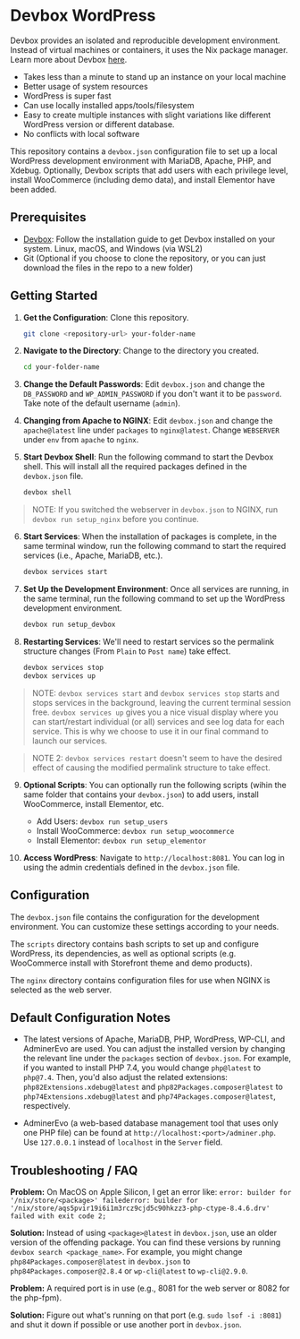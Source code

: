 # Devbox WordPress 

Devbox provides an isolated and reproducible development environment. Instead of virtual machines or containers, it uses the Nix package manager. Learn more about Devbox [here](https://www.jetpack.io/devbox).

* Takes less than a minute to stand up an instance on your local machine
* Better usage of system resources
* WordPress is super fast
* Can use locally installed apps/tools/filesystem
* Easy to create multiple instances with slight variations like different WordPress version or different database.
* No conflicts with local software

This repository contains a `devbox.json` configuration file to set up a local WordPress development environment with MariaDB, Apache, PHP, and Xdebug. Optionally, Devbox scripts that add users with each privilege level, install WooCommerce (including demo data), and install Elementor have been added.

## Prerequisites

- [Devbox](https://www.jetpack.io/devbox/docs/quickstart/#install-devbox): Follow the installation guide to get Devbox installed on your system. Linux, macOS, and Windows (via WSL2)
- Git (Optional if you choose to clone the repository, or you can just download the files in the repo to a new folder)

## Getting Started

1. **Get the Configuration**: Clone this repository.

   ```bash
   git clone <repository-url> your-folder-name
   ```

2. **Navigate to the Directory**: Change to the directory you created.

   ```bash
   cd your-folder-name
   ```
3. **Change the Default Passwords**: Edit `devbox.json` and change the `DB_PASSWORD` and `WP_ADMIN_PASSWORD` if you don't want it to be `password`. Take note of the default username (`admin`).

4. **Changing from Apache to NGINX**: Edit `devbox.json` and change the `apache@latest` line under `packages` to `nginx@latest`. Change `WEBSERVER` under `env` from `apache` to `nginx`.

5. **Start Devbox Shell**: Run the following command to start the Devbox shell. This will install all the required packages defined in the `devbox.json` file.

   ```bash
   devbox shell
   ```

> NOTE: If you switched the webserver in `devbox.json` to NGINX, run `devbox run setup_nginx` before you continue.

6. **Start Services**: When the installation of packages is complete, in the same terminal window, run the following command to start the required services (i.e., Apache, MariaDB, etc.).

   ```bash
   devbox services start 
   ```

7. **Set Up the Development Environment**: Once all services are running, in the same terminal, run the following command to set up the WordPress development environment.

   ```bash
   devbox run setup_devbox
   ```

8. **Restarting Services**: We'll need to restart services so the permalink structure changes (From `Plain` to `Post name`) take effect.

   ```bash
   devbox services stop
   devbox services up
   ```

> NOTE: `devbox services start` and `devbox services stop` starts and stops services in the background, leaving the current terminal session free. `devbox services up` gives you a nice visual display where you can start/restart individual (or all) services and see log data for each service. This is why we choose to use it in our final command to launch our services.

> NOTE 2: `devbox services restart` doesn't seem to have the desired effect of causing the modified permalink structure to take effect.

9. **Optional Scripts**: You can optionally run the following scripts (wihin the same folder that contains your `devbox.json`) to add users, install WooCommerce, install Elementor, etc.

   - Add Users: `devbox run setup_users`
   - Install WooCommerce: `devbox run setup_woocommerce`
   - Install Elementor: `devbox run setup_elementor`

10. **Access WordPress**: Navigate to `http://localhost:8081`. You can log in using the admin credentials defined in the `devbox.json` file.

## Configuration

The `devbox.json` file contains the configuration for the development environment. You can customize these settings according to your needs.

The `scripts` directory contains bash scripts to set up and configure WordPress, its dependencies, as well as optional scripts (e.g. WooCommerce install with Storefront theme and demo products).

The `nginx` directory contains configuration files for use when NGINX is selected as the web server.

## Default Configuration Notes

* The latest versions of Apache, MariaDB, PHP, WordPress, WP-CLI, and AdminerEvo are used. You can adjust the installed version by changing the relevant line under the `packages` section of `devbox.json`. For example, if you wanted to install PHP 7.4, you would change `php@latest` to `php@7.4`. Then, you'd also adjust the related extensions: `php82Extensions.xdebug@latest` and `php82Packages.composer@latest` to `php74Extensions.xdebug@latest` and `php74Packages.composer@latest`, respectively.

* AdminerEvo (a web-based database management tool that uses only one PHP file) can be found at `http://localhost:<port>/adminer.php`. Use `127.0.0.1` instead of `localhost` in the `Server` field.

## Troubleshooting / FAQ

**Problem:** On MacOS on Apple Silicon, I get an error like: `error: builder for '/nix/store/<package>' failederror: builder for '/nix/store/aqs5pvir19i6i1m3rcz9cjd5c90hkzz3-php-ctype-8.4.6.drv' failed with exit code 2;`

**Solution:** Instead of using `<package>@latest` in `devbox.json`, use an older version of the offending package. You can find these versions by running `devbox search <package_name>`. For example, you might change `php84Packages.composer@latest` in `devbox.json` to `php84Packages.composer@2.8.4` or `wp-cli@latest` to `wp-cli@2.9.0`.

**Problem:** A required port is in use (e.g., 8081 for the web server or 8082 for the php-fpm).

**Solution:** Figure out what's running on that port (e.g. `sudo lsof -i :8081`) and shut it down if possible or use another port in `devbox.json`.
